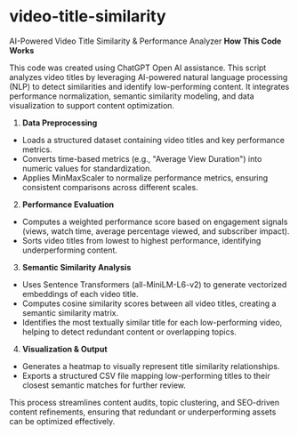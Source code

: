# video-title-similarity
AI-Powered Video Title Similarity &amp; Performance Analyzer
**How This Code Works**

This code was created using ChatGPT Open AI assistance. This script analyzes video titles by leveraging AI-powered natural language processing (NLP) to detect similarities and identify low-performing content. It integrates performance normalization, semantic similarity modeling, and data visualization to support content optimization.

1. **Data Preprocessing**

 - Loads a structured dataset containing video titles and key performance metrics.
 - Converts time-based metrics (e.g., "Average View Duration") into numeric values for standardization.
 - Applies MinMaxScaler to normalize performance metrics, ensuring consistent comparisons across different scales.

2. **Performance Evaluation**

 - Computes a weighted performance score based on engagement signals (views, watch time, average percentage viewed, and subscriber impact).
 - Sorts video titles from lowest to highest performance, identifying underperforming content.

3. **Semantic Similarity Analysis**

 - Uses Sentence Transformers (all-MiniLM-L6-v2) to generate vectorized embeddings of each video title.
 - Computes cosine similarity scores between all video titles, creating a semantic similarity matrix.
 - Identifies the most textually similar title for each low-performing video, helping to detect redundant content or overlapping topics.

4. **Visualization & Output**

 - Generates a heatmap to visually represent title similarity relationships.
 - Exports a structured CSV file mapping low-performing titles to their closest semantic matches for further review.

 This process streamlines content audits, topic clustering, and SEO-driven content refinements, ensuring that redundant or underperforming assets can be optimized effectively.
